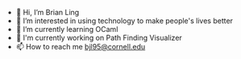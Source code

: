 - 👋 Hi, I’m Brian Ling
- 👀 I’m interested in using technology to make people's lives better
- 🌱 I’m currently learning OCaml
- 💞️ I'm currently working on Path Finding Visualizer
- 📫 How to reach me bjl95@cornell.edu

<!---
bjl95/bjl95 is a ✨ special ✨ repository because its `README.md` (this file) appears on your GitHub profile.
You can click the Preview link to take a look at your changes.
--->
